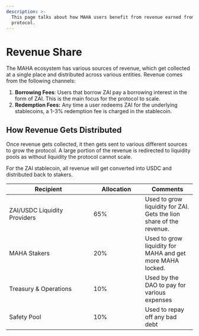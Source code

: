 ```yaml
---
description: >-
  This page talks about how MAHA users benefit from revenue earned from the
  protocol.
---
```


# Revenue Share

The MAHA ecosystem has various sources of revenue, which get collected at a single place and distributed across various entities. Revenue comes from the following channels:

1. **Borrowing Fees**: Users that borrow ZAI pay a borrowing interest in the form of ZAI. This is the main focus for the protocol to scale.
2. **Redemption Fees:** Any time a user redeems ZAI for the underlying stablecoins, a 1-3% redemption fee is charged in the stablecoin.

## How Revenue Gets Distributed

Once revenue gets collected, it then gets sent to various different sources to grow the protocol. A large portion of the revenue is redirected to liquidity pools as without liquidity the protocol cannot scale.

For the ZAI stablecoin, all revenue will get converted into USDC and distributed back to stakers.

<table><thead><tr><th width="212">Recipient</th><th width="123">Allocation</th><th>Comments</th></tr></thead><tbody><tr><td>ZAI/USDC Liquidity Providers</td><td>65%</td><td>Used to grow liquidity for ZAI. Gets the lion share of the revenue.</td></tr><tr><td>MAHA Stakers</td><td>20%</td><td>Used to grow liquidity for MAHA and get more MAHA locked.</td></tr><tr><td>Treasury &#x26; Operations</td><td>10%</td><td>Used by the DAO to pay for various expenses</td></tr><tr><td>Safety Pool</td><td>10%</td><td>Used to repay off any bad debt</td></tr></tbody></table>
